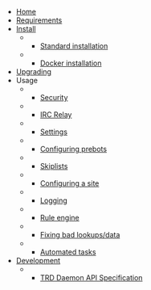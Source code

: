 * [Home](/)
* [Requirements](requirements.md)
* [Install](install.md)
  * * [Standard installation](install_manual.md)
  * * [Docker installation](install_docker.md)
* [Upgrading](upgrading.md)
* Usage
  * * [Security](security.md)
  * * [IRC Relay](irc_relay.md)
  * * [Settings](settings.md)
  * * [Configuring prebots](prebots.md)
  * * [Skiplists](skiplists.md)
  * * [Configuring a site](sites.md)
  * * [Logging](logging.md)
  * * [Rule engine](rules.md)
  * * [Fixing bad lookups/data](data_channel.md)
  * * [Automated tasks](automated_tasks.md)
* [Development](development.md)
  * * [TRD Daemon API Specification](api.md)
